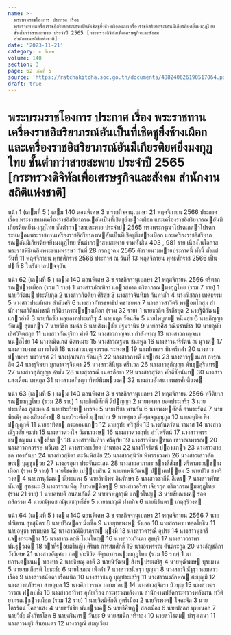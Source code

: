 ```yaml
---
name: >-
  พระบรมราชโองการ ประกาศ เรื่อง
  พระราชทานเครื่องราชอิสริยาภรณ์อันเป็นที่เชิดชูยิ่งช้างเผือกและเครื่องราชอิสริยาภรณ์อันมีเกียรติยศยิ่งมงกุฎไทย
  ชั้นต่ำกว่าสายสะพาย ประจำปี 2565 [กระทรวงดิจิทัลเพื่อเศรษฐกิจและสังคม
  สำนักงานสถิติแห่งชาติ]
date: '2023-11-21'
category: ข พิเศษ
volume: 140
section: 3
page: 62 เล่มที่ 5
source: 'https://ratchakitcha.soc.go.th/documents/488240626190517064.pdf'
draft: true
---
```


# พระบรมราชโองการ ประกาศ เรื่อง พระราชทานเครื่องราชอิสริยาภรณ์อันเป็นที่เชิดชูยิ่งช้างเผือกและเครื่องราชอิสริยาภรณ์อันมีเกียรติยศยิ่งมงกุฎไทย ชั้นต่ำกว่าสายสะพาย ประจำปี 2565 [กระทรวงดิจิทัลเพื่อเศรษฐกิจและสังคม สำนักงานสถิติแห่งชาติ]

หน้า 1 (เลมที่ 5 ) เลม 140 ตอนพิเศษ 3 ข ราชกิจจานุเบกษา 21 พฤศจิกายน 2566 ประกาศ เรื่อง พระราชทานเครื่องราชอิสริยาภรณอันเป็นที่เชิดชูยิ่งชางเผือก และเครื่องราชอิสริยาภรณอันมีเกียรติยศยิ่งมงกุฎไทย ชั้นต่ํากวาสายสะพาย ประจําป 2565 ทรงพระกรุณาโปรดเกลาโปรดกระหมอมพระราชทานเครื่องราชอิสริยาภรณอันเป็นที่เชิดชูยิ่งชางเผือก และเครื่องราชอิสริยาภรณอันมีเกียรติยศยิ่งมงกุฎไทย ชั้นต่ํากวาสายสะพาย รวมทั้งสิ้น 403 , 981 ราย เนื่องในโอกาสพระราชพิธีเฉลิมพระชนมพรรษา วันที่ 28 กรกฎาคม 2565 ดังรายนามทายประกาศนี้ ทั้งนี้ ตั้งแต่วันที่ 11 พฤศจิกายน พุทธศักราช 2566 ประกาศ ณ วันที่ 13 พฤศจิกายน พุทธศักราช 2566 เป็นปที่ 8 ในรัชกาลปจจุบัน

หน้า 62 (เลมที่ 5 ) เลม 140 ตอนพิเศษ 3 ข ราชกิจจานุเบกษา 21 พฤศจิกายน 2566 ตริตาภรณชางเผือก (รวม 1 ราย) 1 นางสาวภัณฑิลา แกวสอาด ตริตาภรณมงกุฎไทย (รวม 7 ราย) 1 นายวิวัฒน ประดับกุล 2 นางสาวกิตติยา ศิริสุข 3 นางสาวจันทิมา กันทาสัก 4 นางณิชาภา เทศธรรม 5 นางสาวประภัทสร ลําดับศรี 6 นางสาวภัทรชยาธิป คชาชยพล 7 นางสาวสาวิตรี พรอมโกสุม สํานักงานสถิติแห่งชาติ ทวีติยาภรณชางเผือก (รวม 32 ราย) 1 นายชวลิต ธีรกีรยุต 2 นายฐิติวัฒน แกวอําดี 3 นายทัดชัย หลุยลาภประเสริฐ 4 นายธฤต รัตนสัค 5 นายไพบูลย หนิมสุข 6 นายภิญญาวัฒน สุขแกว 7 นายวิชิต ชมฉ่ํา 8 นายสิงหชัย ปฐมวานิช 9 นายอาศิส วณิชชาพัชร 10 นายอุทัย เลิศวิจิตสกุล 11 นางสาวกัณฐริกา คําดี 12 นางสาวกาญจนา กําลังหาญ 13 นางสาวกาญจนา หนอไชย 14 นางคณิดเกศ คิดเหมาะ 15 นางสาวณฐมน ชนะพูล 16 นางสาวนารีรัตน์ ณ นุวงศ 17 นางสาวบงกช ถาวรโชติ 18 นางสาวเบญจวรรณ ระหงษ 19 นางปภพสร ทิมศรีกล่ํา 20 นางสาวปทมพร พงวาเรศ 21 นางปุณณภา รัตนบุรี 22 นางสาวภารดี แซเฮง 23 นางสาวรุงนภา การุณสิต 24 นางรุจิษยา มุกดาจารุจินดา 25 นางสาวสินีนุช ศรีนวล 26 นางสาวสุกัญญา พันธุสุรินทร 27 นางสาวสุภิญญา คํามั่น 28 นางสุวรรณี เนตรลือชา 29 นางสาวสุวิตา ศักดิ์ชัยนันท 30 นางสาวแสงเดือน เทพกุล 31 นางสาวอภิชญา ทิพย์พิมพวงศ 32 นางสาวอังสนา เพชรศักดิ์วงศ

หน้า 63 (เลมที่ 5 ) เลม 140 ตอนพิเศษ 3 ข ราชกิจจานุเบกษา 21 พฤศจิกายน 2566 ทวีติยาภรณมงกุฎไทย (รวม 28 ราย) 1 นายกิตติศักดิ์ ดีปญญา 2 นายทศพล ยอดประเสริฐ 3 นายประเทือง ภูสะทด 4 นายประวิทย บรรจง 5 นายปรีชา พานวัน 6 นายพงษศักดิ์ อําพระรัตน์ 7 นายพีรณัฐ กองเสียงสังข 8 นายวีระศักดิ์ นุนปาน 9 นายศุพล ตั้งศุภจรูญนุกูล 10 นายอนุชิต พึ่งปญญาดี 11 นายอาทิตย กระออมแกว 12 นายอุทัย ศรีสุยิ่ง 13 นางกันตรัตน์ รามาส 14 นางสาวณัฐวลัย คมขํา 15 นางสาวดวงใจ วัฒนาวงษ 16 นางสาวดวงฤทัย อําไพรัตน์ 17 นางสาวพรรชนชญมน แจงถิ่นปา 18 นางสาวพันทิวา ศรีอุทัย 19 นางสาวพิมพชนก เชาวณาพรรณ 20 นางสาวภควรรษ ทวีเดช 21 นางสาวละเอียด ปานทอง 22 นางวิไรรัตน์ ปองแกว 23 นางสาวสายชล ทองกันยา 24 นางสาวสุธิดา ตะวันพิสมัย 25 นางสาวสุนิวัย พิพรรธวงศา 26 นางสาวเสาวลักษณ บุญชูชวย 27 นางอรอุมา ประจันตะเสน 28 นางสาวอาภากร ชางสีสังข ตริตาภรณชางเผือก (รวม 9 ราย) 1 นายโชคชัย เปยมสิน 2 นายเทพนิวัฒน ปนเปยม 3 นายปวิช ชาตรีวงศ 4 นายภานุวัฒน ชัยระแหง 5 นายอิทธิพร อินรักษา 6 นางสาวซากีนี ลีเดร 7 นางสาวพัทธนันท สุทธนะ 8 นางวรรณเพ็ญ สืบวงษดิษฐ 9 นางสาวอริสา เจียรกุล ตริตาภรณมงกุฎไทย (รวม 21 ราย) 1 นายคหบดี ถนอมภักดิ์ 2 นายเจษฎาวุฒิ แกวใหญ 3 นายชัยณรงค รอดกสิกรรม 4 นายณัฐเดช ณัฐเดชฤทธิ์ชัย 5 นายธนาวุฒิ ฝากกิจ 6 นายนิรันดร เกตุสุริวงศ

หน้า 64 (เลมที่ 5 ) เลม 140 ตอนพิเศษ 3 ข ราชกิจจานุเบกษา 21 พฤศจิกายน 2566 7 นายปณิธาน สุขสุมิตร 8 นายปวีณกร มิ่งเชื้อ 9 นายยุทธพงษ วังเอก 10 นายสถาพร เทอดโยธิน 11 นายอนุชา พรมบุตร 12 นางสาวณัติยาภรณ มุงมี 13 นางสาวดารุณี อุประ 14 นางสาวนุชจรี แจงกระจาง 15 นางสาวมลฤดี โนนใหญ 16 นางสาวมวินดา สุขบุรี 17 นางสาววราพร พันธุวงค 18 วาที่รอยตรีหญิง ศิริพร การสมศักดิ์ 19 นางอรพรรณ ตันตระกูล 20 นางอัญชลิกา วังวิเศษ 21 นางสาวอัญศยา กลากะชีวิต จัตุรถาภรณมงกุฎไทย (รวม 16 ราย) 1 นายกานตชนน ทองทา 2 นายชิษณุ อาดี 3 นายนิวัฒน สิงหประเสริฐ 4 นายพุฒิพงษ บุระมาน 5 นายสมเกียรติ โยธะชัย 6 นายโสภณ เพ็งค่ํา 7 นางสาวขนิษฐา บุญมา 8 นางสาวจิณัฐฐา หอมดาวเรือง 9 นางสาวชนัดดา เรือนนิล 10 นางสาวชมภู บุญประเสริฐ 11 นางสาวนงลักษณ ฮะบุญมี 12 นางสาวลภัสรดา สายอุบล 13 นางศิภาวรรณ ผกามาลย 14 นางสาวสุจิตรา บัวบุญ 15 นางสาวอรวรรณ ฟกปลั่ง 16 นางสาวอารีพร อุทัยเรือง กระทรวงพลังงาน สํานักงานปลัดกระทรวงพลังงาน ทวีติยาภรณชางเผือก (รวม 12 ราย) 1 นายจิตติศักดิ์ ภูศรีเมือง 2 นายจิรพงค ใจคะจัด 3 นายไตรรัตน์ โคสาแสง 4 นายธวัชชัย พันธวงค 5 นายธีศิษฏ สองเมือง 6 นายพัลลภ พุทธนอก 7 นายวิชัย ตั้งภัทรโชค 8 นายศรินทร วันยะ 9 นายสมนึก ทริทอง 10 นายสาโรตม บํารุงเสนา 11 นางสาวมยุรี สีนอเนตร 12 นางวารุณี สมภูเวียง
